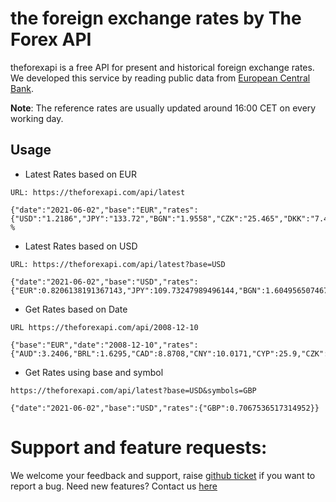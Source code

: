 # the foreign exchange rates by The Forex API

theforexapi is a free API for present and historical foreign exchange rates. We developed this service by reading public data from [European Central Bank](https://www.ecb.europa.eu/stats/policy_and_exchange_rates/euro_reference_exchange_rates/html/index.en.html).

**Note**: The reference rates are usually updated around 16:00 CET on every working day.

## Usage

* Latest Rates based on EUR
```
URL: https://theforexapi.com/api/latest

{"date":"2021-06-02","base":"EUR","rates":{"USD":"1.2186","JPY":"133.72","BGN":"1.9558","CZK":"25.465","DKK":"7.4365","GBP":"0.86125","HUF":"346.06","PLN":"4.4653","RON":"4.9208","SEK":"10.0898","CHF":"1.0982","ISK":"146.10","NOK":"10.1393","HRK":"7.5043","RUB":"89.5138","TRY":"10.4641","AUD":"1.5756","BRL":"6.2891","CAD":"1.4705","CNY":"7.7812","HKD":"9.4555","IDR":"17391.63","INR":"89.0830","KRW":"1356.11","MXN":"24.3207","MYR":"5.0267","NZD":"1.6843","PHP":"58.312","SGD":"1.6129","THB":"37.959","ZAR":"16.7269"}}
%                       
```

* Latest Rates based on USD
```
URL: https://theforexapi.com/api/latest?base=USD

{"date":"2021-06-02","base":"USD","rates":{"EUR":0.8206138191367143,"JPY":109.73247989496144,"BGN":1.6049565074675858,"CZK":20.89693090431643,"DKK":6.102494666010176,"GBP":0.7067536517314952,"HUF":283.98161825045133,"PLN":3.6642868865911704,"RON":4.038076481207944,"SEK":8.27982931232562,"CHF":0.9011980961759397,"ISK":119.89167897587396,"NOK":8.320449696372888,"HRK":6.158132282947645,"RUB":73.45626128344003,"TRY":8.586985064828493,"AUD":1.292959133431807,"BRL":5.1609223699327105,"CAD":1.2067126210405383,"CNY":6.3853602494666015,"HKD":7.759313966847203,"IDR":14271.811915312655,"INR":73.10274085015593,"KRW":1112.8426062694896,"MXN":19.957902511078288,"MYR":4.124979484654522,"NZD":1.3821598555719679,"PHP":47.851633021500085,"SGD":1.3235680288856064,"THB":31.14967996061054,"ZAR":13.726325291317908}}
```

* Get Rates based on Date
```
URL https://theforexapi.com/api/2008-12-10

{"base":"EUR","date":"2008-12-10","rates":{"AUD":3.2406,"BRL":1.6295,"CAD":8.8708,"CNY":10.0171,"CYP":25.9,"CZK":7.4499,"DKK":15.6466,"EEK":0.87325,"GBP":263.75,"HKD":14185.19,"HRK":36.0941,"HUF":3.4528,"INR":1790.76,"ISK":9.1285,"JPY":1.9558,"KRW":17.4681,"LTL":0.7092,"MTL":3.9566,"MXN":4.6724,"MYR":2.3696,"NOK":7.1923,"NZD":62.47,"PHP":1.9393,"ROL":3.878,"RON":10.567,"SGD":45.748,"SIT":30.189,"SKK":1.5587,"TRL":2.028,"TRY":1.9665,"USD":119.77}}
```

* Get Rates using base and symbol

```
https://theforexapi.com/api/latest?base=USD&symbols=GBP

{"date":"2021-06-02","base":"USD","rates":{"GBP":0.7067536517314952}}
```

# Support and feature requests:

We welcome your feedback and support, raise [github ticket](https://github.com/apiforfun/theforexapi/issues) if you want to report a bug. Need new features? Contact us [here](theforexapi@gmail.com)
